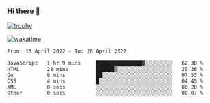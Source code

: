 ### Hi there 👋

[![trophy](https://github-profile-trophy.vercel.app/?username=cxnky&theme=dracula)](https://github.com/ryo-ma/github-profile-trophy)

[![wakatime](https://wakatime.com/badge/user/1c39c599-5497-41b9-a5be-2c4676e7fd23.svg)](https://wakatime.com/@1c39c599-5497-41b9-a5be-2c4676e7fd23)
<!--START_SECTION:waka-->

```text
From: 13 April 2022 - To: 20 April 2022

JavaScript   1 hr 9 mins     ███████████████▓░░░░░░░░░   62.38 %
HTML         28 mins         ██████▒░░░░░░░░░░░░░░░░░░   25.36 %
Go           8 mins          ██░░░░░░░░░░░░░░░░░░░░░░░   07.53 %
CSS          4 mins          █░░░░░░░░░░░░░░░░░░░░░░░░   04.45 %
XML          0 secs          ░░░░░░░░░░░░░░░░░░░░░░░░░   00.20 %
Other        0 secs          ░░░░░░░░░░░░░░░░░░░░░░░░░   00.07 %
```

<!--END_SECTION:waka-->
